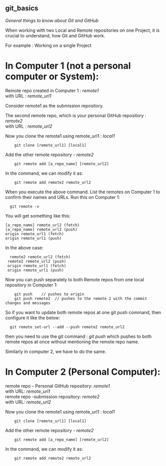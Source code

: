 ## git_basics
*General things to know about Git and GitHub*

When working with two Local and Remote repositories on one Project, it is crucial to understand, how Git and GitHub work.

For example :
Working on a single Project

# In Computer 1 (not a personal computer or System):

Remote repo created in Computer 1  : *remote1*  
                          with URL : *remote_url1*

Consider remote1 as the submission repository.


The second remote repo, which is your personal GitHub repository  : *remote2*   
                                                        with URL  : *remote_url2*


Now you clone the remote1 using remote_url1 : *local1*
       
        git clone [remote_url1] [local1]


Add the other remote repository - *remote2*
        
        git remote add [a_repo_name] [remote_url2]

In the command, we can modify it as:
        
        git remote add remote2 remote_url2

When you execute the above command. List the remotes on Computer 1 to confirm their names and URLs. Run this on Computer 1:
      
      git remote -v

You will get something like this:

    [a_repo_name] remote_url2 (fetch)
    [a_repo_name] remote_url2 (push)
    origin remote_url1 (fetch)
    origin remote_url1 (push)

 In the above case:
 
      remote2 remote_url2 (fetch)
     remote2 remote_url2 (push)
     origin remote_url1 (fetch)
     origin remote_url1 (push)

Now you can push separately to both Remote repos from one local repository in Computer 1:

        git push    // pushes to origin
        git push remote2  // pushes to the remote 2 with the commit changes and messages


So if you want to update both remote repos at one git push command, then configure it like the below:

      git remote set-url --add --push remote2 remote_url2

then you need to use the git command : *git push* which pushes to both remote repos at once without mentioning the remote repo name.

Similarly in computer 2, we have to do the same.

# In Computer 2 (Personal Computer):

remote repo - Personal GitHub repository: *remote1*  
                                with URL:  *remote_url1*  
      remote repo -submission repository: *remote2*  
                                with URL:  *remote_url2*

Now you clone the remote1 using remote_url1 : *local1*  

        git clone [remote_url1] [local1]

Add the other remote repository - *remote2*

        git remote add [a_repo_name] [remote_url2]
In the command, we can modify it as:

        git remote add remote2 remote_url2




